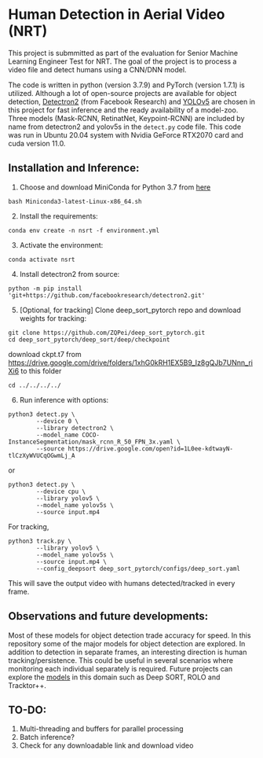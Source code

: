 # Human Detection in Aerial Video (NRT)

This project is submmitted as part of the evaluation for Senior Machine Learning Engineer Test for NRT.
The goal of the project is to process a video file and detect humans using a CNN/DNN model.

The code is written in python (version 3.7.9) and PyTorch (version 1.7.1) is utilized. Although a lot of open-source projects are available for object detection, [Detectron2](https://github.com/facebookresearch/detectron2) (from Facebook Research) and [YOLOv5](https://github.com/ultralytics/yolov5) are chosen in this project for fast inference and the ready availability of a model-zoo. Three models (Mask-RCNN, RetinatNet, Keypoint-RCNN) are included by name from detectron2 and yolov5s in the `detect.py` code file. This code was run in Ubuntu 20.04 system with Nvidia GeForce RTX2070 card and cuda version 11.0.


## Installation and Inference:

1. Choose and download MiniConda for Python 3.7 from [here](https://docs.conda.io/en/latest/miniconda.html)

`bash Miniconda3-latest-Linux-x86_64.sh`

2. Install the requirements:

`conda env create -n nsrt -f environment.yml`

3. Activate the environment:

`conda activate nsrt`

4. Install detectron2 from source:

`python -m pip install 'git+https://github.com/facebookresearch/detectron2.git'`

5. \[Optional, for tracking\] Clone deep_sort_pytorch repo and download weights for tracking:

```
git clone https://github.com/ZQPei/deep_sort_pytorch.git
cd deep_sort_pytorch/deep_sort/deep/checkpoint
```
download ckpt.t7 from
https://drive.google.com/drive/folders/1xhG0kRH1EX5B9_Iz8gQJb7UNnn_riXi6 to this folder

```
cd ../../../../
```

6. Run inference with options:

```
python3 detect.py \
        --device 0 \
        --library detectron2 \
        --model_name COCO-InstanceSegmentation/mask_rcnn_R_50_FPN_3x.yaml \
        --source https://drive.google.com/open?id=1L0ee-kdtwayN-tlCzXyWVUCqOGwmLj_A
```
or
```
python3 detect.py \
        --device cpu \
        --library yolov5 \
        --model_name yolov5s \
        --source input.mp4
```
For tracking,
```
python3 track.py \
        --library yolov5 \
        --model_name yolov5s \
        --source input.mp4 \
        --config_deepsort deep_sort_pytorch/configs/deep_sort.yaml
```

This will save the output video with humans detected/tracked in every frame.

## Observations and future developments:

Most of these models for object detection trade accuracy for speed. In this repository some of the major models for object detection are explored. In addition to detection in separate frames, an interesting direction is human tracking/persistence. This could be useful in several scenarios where monitoring each individual separately is required. Future projects can explore the [models](https://blog.netcetera.com/object-detection-and-tracking-in-2020-f10fb6ff9af3) in this domain such as Deep SORT, ROLO and Tracktor++.

## TO-DO:
1. Multi-threading and buffers for parallel processing
2. Batch inference? 
3. Check for any downloadable link and download video